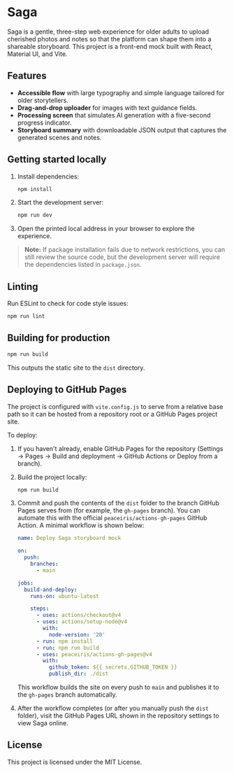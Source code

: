 # Saga

Saga is a gentle, three-step web experience for older adults to upload cherished photos and notes so that the platform can shape them into a shareable storyboard. This project is a front-end mock built with React, Material UI, and Vite.

## Features

- **Accessible flow** with large typography and simple language tailored for older storytellers.
- **Drag-and-drop uploader** for images with text guidance fields.
- **Processing screen** that simulates AI generation with a five-second progress indicator.
- **Storyboard summary** with downloadable JSON output that captures the generated scenes and notes.

## Getting started locally

1. Install dependencies:

   ```bash
   npm install
   ```

2. Start the development server:

   ```bash
   npm run dev
   ```

3. Open the printed local address in your browser to explore the experience.

> **Note:** If package installation fails due to network restrictions, you can still review the source code, but the development server will require the dependencies listed in `package.json`.

## Linting

Run ESLint to check for code style issues:

```bash
npm run lint
```

## Building for production

```bash
npm run build
```

This outputs the static site to the `dist` directory.

## Deploying to GitHub Pages

The project is configured with `vite.config.js` to serve from a relative base path so it can be hosted from a repository root or a GitHub Pages project site.

To deploy:

1. If you haven't already, enable GitHub Pages for the repository (Settings → Pages → Build and deployment → GitHub Actions or Deploy from a branch).
2. Build the project locally:

   ```bash
   npm run build
   ```

3. Commit and push the contents of the `dist` folder to the branch GitHub Pages serves from (for example, the `gh-pages` branch). You can automate this with the official `peaceiris/actions-gh-pages` GitHub Action. A minimal workflow is shown below:

   ```yaml
   name: Deploy Saga storyboard mock

   on:
     push:
       branches:
         - main

   jobs:
     build-and-deploy:
       runs-on: ubuntu-latest

       steps:
         - uses: actions/checkout@v4
         - uses: actions/setup-node@v4
           with:
             node-version: '20'
         - run: npm install
         - run: npm run build
         - uses: peaceiris/actions-gh-pages@v4
           with:
             github_token: ${{ secrets.GITHUB_TOKEN }}
             publish_dir: ./dist
   ```

   This workflow builds the site on every push to `main` and publishes it to the `gh-pages` branch automatically.

4. After the workflow completes (or after you manually push the `dist` folder), visit the GitHub Pages URL shown in the repository settings to view Saga online.

## License

This project is licensed under the MIT License.
